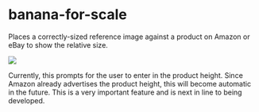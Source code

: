 # banana-for-scale
Places a correctly-sized reference image against a product on Amazon or eBay to show the relative size.

![](https://lh3.googleusercontent.com/cjtadRJwgOYjcBu2F52UwDoUzJhiI72iLHytCwpvor1pvPLPIlpPJRpiJARSv-YxPJYzzZDq8w=w640-h400-e365)

Currently, this prompts for the user to enter in the product height. Since Amazon already advertises the product height, this will become automatic in the future. This is a very important feature and is next in line to being developed.
